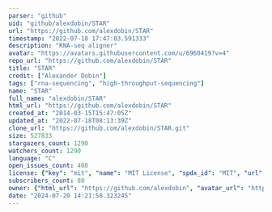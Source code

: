 ```yaml
---
parser: "github"
uid: "github/alexdobin/STAR"
url: "https://github.com/alexdobin/STAR"
timestamp: "2022-07-18 17:47:03.591333"
description: "RNA-seq aligner"
avatar: "https://avatars.githubusercontent.com/u/6960419?v=4"
repo_url: "https://github.com/alexdobin/STAR"
title: "STAR"
credit: ["Alexander Dobin"]
tags: ["rna-sequencing", "high-throughput-sequencing"]
name: "STAR"
full_name: "alexdobin/STAR"
html_url: "https://github.com/alexdobin/STAR"
created_at: "2014-03-15T15:47:05Z"
updated_at: "2022-07-18T08:13:39Z"
clone_url: "https://github.com/alexdobin/STAR.git"
size: 527833
stargazers_count: 1290
watchers_count: 1290
language: "C"
open_issues_count: 480
license: {"key": "mit", "name": "MIT License", "spdx_id": "MIT", "url": "https://api.github.com/licenses/mit", "node_id": "MDc6TGljZW5zZTEz"}
subscribers_count: 80
owner: {"html_url": "https://github.com/alexdobin", "avatar_url": "https://avatars.githubusercontent.com/u/6960419?v=4", "login": "alexdobin", "type": "User"}
date: "2024-07-20 14:21:58.323245"
---
```

